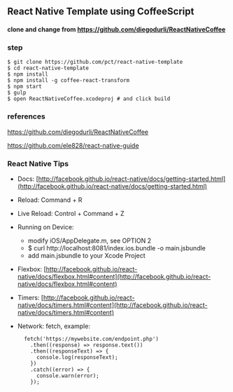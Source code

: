## React Native Template using CoffeeScript

#### clone and change from https://github.com/diegodurli/ReactNativeCoffee

### step

    $ git clone https://github.com/pct/react-native-template
    $ cd react-native-template
    $ npm install
    $ npm install -g coffee-react-transform
    $ npm start
    $ gulp
    $ open ReactNativeCoffee.xcodeproj # and click build

### references 

https://github.com/diegodurli/ReactNativeCoffee

https://github.com/ele828/react-native-guide

### React Native Tips
- Docs: [http://facebook.github.io/react-native/docs/getting-started.html](http://facebook.github.io/react-native/docs/getting-started.html)
- Reload: Command + R
- Live Reload: Control + Command + Z
- Running on Device:
  - modify iOS/AppDelegate.m, see OPTION 2
  - $ curl http://localhost:8081/index.ios.bundle -o main.jsbundle
  - add main.jsbundle to your Xcode Project
- Flexbox: [http://facebook.github.io/react-native/docs/flexbox.html#content](http://facebook.github.io/react-native/docs/flexbox.html#content)
- Timers: [http://facebook.github.io/react-native/docs/timers.html#content](http://facebook.github.io/react-native/docs/timers.html#content)
- Network: fetch, example:

        fetch('https://mywebsite.com/endpoint.php')
          .then((response) => response.text())
          .then((responseText) => {
            console.log(responseText);
          })
          .catch((error) => {
            console.warn(error);
          });

